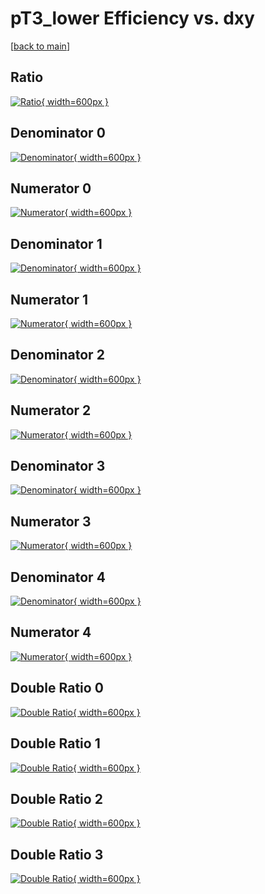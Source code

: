 # pT3_lower Efficiency vs. dxy

[[back to main](./)]



## Ratio

[![Ratio](../mtv/var/pT3_lower_xtr_11_1_eff_dxy.png){ width=600px }](../mtv/var/pT3_lower_xtr_11_1_eff_dxy.pdf)

## Denominator 0

[![Denominator](../mtv/den/pT3_lower_xtr_11_1_eff_dxy_den0.png){ width=600px }](../mtv/den/pT3_lower_xtr_11_1_eff_dxy_den0.pdf)

## Numerator 0

[![Numerator](../mtv/num/pT3_lower_xtr_11_1_eff_dxy_num0.png){ width=600px }](../mtv/num/pT3_lower_xtr_11_1_eff_dxy_num0.pdf)

## Denominator 1

[![Denominator](../mtv/den/pT3_lower_xtr_11_1_eff_dxy_den1.png){ width=600px }](../mtv/den/pT3_lower_xtr_11_1_eff_dxy_den1.pdf)

## Numerator 1

[![Numerator](../mtv/num/pT3_lower_xtr_11_1_eff_dxy_num1.png){ width=600px }](../mtv/num/pT3_lower_xtr_11_1_eff_dxy_num1.pdf)

## Denominator 2

[![Denominator](../mtv/den/pT3_lower_xtr_11_1_eff_dxy_den2.png){ width=600px }](../mtv/den/pT3_lower_xtr_11_1_eff_dxy_den2.pdf)

## Numerator 2

[![Numerator](../mtv/num/pT3_lower_xtr_11_1_eff_dxy_num2.png){ width=600px }](../mtv/num/pT3_lower_xtr_11_1_eff_dxy_num2.pdf)

## Denominator 3

[![Denominator](../mtv/den/pT3_lower_xtr_11_1_eff_dxy_den3.png){ width=600px }](../mtv/den/pT3_lower_xtr_11_1_eff_dxy_den3.pdf)

## Numerator 3

[![Numerator](../mtv/num/pT3_lower_xtr_11_1_eff_dxy_num3.png){ width=600px }](../mtv/num/pT3_lower_xtr_11_1_eff_dxy_num3.pdf)

## Denominator 4

[![Denominator](../mtv/den/pT3_lower_xtr_11_1_eff_dxy_den4.png){ width=600px }](../mtv/den/pT3_lower_xtr_11_1_eff_dxy_den4.pdf)

## Numerator 4

[![Numerator](../mtv/num/pT3_lower_xtr_11_1_eff_dxy_num4.png){ width=600px }](../mtv/num/pT3_lower_xtr_11_1_eff_dxy_num4.pdf)

## Double Ratio 0

[![Double Ratio](../mtv/ratio/pT3_lower_xtr_11_1_eff_dxy_ratio0.png){ width=600px }](../mtv/ratio/pT3_lower_xtr_11_1_eff_dxy_ratio0.pdf)

## Double Ratio 1

[![Double Ratio](../mtv/ratio/pT3_lower_xtr_11_1_eff_dxy_ratio1.png){ width=600px }](../mtv/ratio/pT3_lower_xtr_11_1_eff_dxy_ratio1.pdf)

## Double Ratio 2

[![Double Ratio](../mtv/ratio/pT3_lower_xtr_11_1_eff_dxy_ratio2.png){ width=600px }](../mtv/ratio/pT3_lower_xtr_11_1_eff_dxy_ratio2.pdf)

## Double Ratio 3

[![Double Ratio](../mtv/ratio/pT3_lower_xtr_11_1_eff_dxy_ratio3.png){ width=600px }](../mtv/ratio/pT3_lower_xtr_11_1_eff_dxy_ratio3.pdf)

